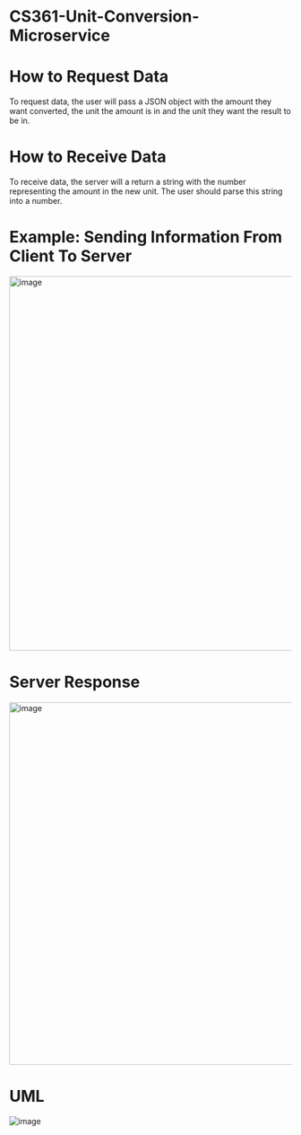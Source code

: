 # CS361-Unit-Conversion-Microservice
# How to Request Data
To request data, the user will pass a JSON object with the amount they want converted, the unit the amount is in and the unit they want the result to be in.
# How to Receive Data
To receive data, the server will a return a string with the number representing the amount in the new unit. The user should parse this string into a number. 

# Example: Sending Information From Client To Server
<img width="667" alt="image" src="https://github.com/user-attachments/assets/dbe76424-371c-4c41-b1dc-37ab801f0117">

# Server Response
<img width="646" alt="image" src="https://github.com/user-attachments/assets/ea887469-4b6c-40b2-b7d8-49c0fd2e2a41">

# UML
![image](https://github.com/user-attachments/assets/2d151293-ca8a-43f7-bdf7-f267b51eee3c)

